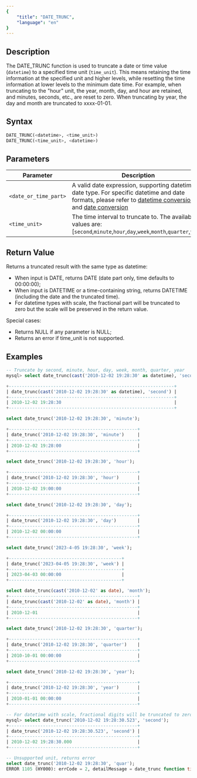 ```yaml
---
{
    "title": "DATE_TRUNC",
    "language": "en"
}
---
```


## Description

The DATE_TRUNC function is used to truncate a date or time value (`datetime`) to a specified time unit (`time_unit`). This means retaining the time information at the specified unit and higher levels, while resetting the time information at lower levels to the minimum date time. For example, when truncating to the "hour" unit, the year, month, day, and hour are retained, and minutes, seconds, etc., are reset to zero. When truncating by year, the day and month are truncated to xxxx-01-01.

## Syntax

```sql
DATE_TRUNC(<datetime>, <time_unit>)
DATE_TRUNC(<time_unit>, <datetime>)
```

## Parameters

| Parameter | Description |
| -- | -- |
| `<date_or_time_part>` | A valid date expression, supporting datetime or date type. For specific datetime and date formats, please refer to [datetime conversion](../../../../../docs/sql-manual/basic-element/sql-data-types/conversion/datetime-conversion) and [date conversion](../../../../../docs/sql-manual/basic-element/sql-data-types/conversion/date-conversion) |
| `<time_unit>` | The time interval to truncate to. The available values are: [`second`,`minute`,`hour`,`day`,`week`,`month`,`quarter`,`year`] |

## Return Value

Returns a truncated result with the same type as datetime:
- When input is DATE, returns DATE (date part only, time defaults to 00:00:00);
- When input is DATETIME or a time-containing string, returns DATETIME (including the date and the truncated time).
- For datetime types with scale, the fractional part will be truncated to zero but the scale will be preserved in the return value.

Special cases:
- Returns NULL if any parameter is NULL;
- Returns an error if time_unit is not supported.

## Examples

```sql
-- Truncate by second, minute, hour, day, week, month, quarter, year
mysql> select date_trunc(cast('2010-12-02 19:28:30' as datetime), 'second');

+---------------------------------------------------------------+
| date_trunc(cast('2010-12-02 19:28:30' as datetime), 'second') |
+---------------------------------------------------------------+
| 2010-12-02 19:28:30                                           |
+---------------------------------------------------------------+

select date_trunc('2010-12-02 19:28:30', 'minute');

+-------------------------------------------------+
| date_trunc('2010-12-02 19:28:30', 'minute')     |
+-------------------------------------------------+
| 2010-12-02 19:28:00                             |
+-------------------------------------------------+

select date_trunc('2010-12-02 19:28:30', 'hour');

+-------------------------------------------------+
| date_trunc('2010-12-02 19:28:30', 'hour')       |
+-------------------------------------------------+
| 2010-12-02 19:00:00                             |
+-------------------------------------------------+

select date_trunc('2010-12-02 19:28:30', 'day');

+-------------------------------------------------+
| date_trunc('2010-12-02 19:28:30', 'day')        |
+-------------------------------------------------+
| 2010-12-02 00:00:00                             |
+-------------------------------------------------+

select date_trunc('2023-4-05 19:28:30', 'week');

+-------------------------------------------+
| date_trunc('2023-04-05 19:28:30', 'week') |
+-------------------------------------------+
| 2023-04-03 00:00:00                       |
+-------------------------------------------+

select date_trunc(cast('2010-12-02' as date), 'month');
+-------------------------------------------------+
| date_trunc(cast('2010-12-02' as date), 'month') |
+-------------------------------------------------+
| 2010-12-01                                      |
+-------------------------------------------------+

select date_trunc('2010-12-02 19:28:30', 'quarter');

+-------------------------------------------------+
| date_trunc('2010-12-02 19:28:30', 'quarter')    |
+-------------------------------------------------+
| 2010-10-01 00:00:00                             |
+-------------------------------------------------+

select date_trunc('2010-12-02 19:28:30', 'year');

+-------------------------------------------------+
| date_trunc('2010-12-02 19:28:30', 'year')       |
+-------------------------------------------------+
| 2010-01-01 00:00:00                             |
+-------------------------------------------------+

-- For datetime with scale, fractional digits will be truncated to zero without rounding, but return value retains scale
mysql> select date_trunc('2010-12-02 19:28:30.523', 'second');
+-------------------------------------------------+
| date_trunc('2010-12-02 19:28:30.523', 'second') |
+-------------------------------------------------+
| 2010-12-02 19:28:30.000                         |
+-------------------------------------------------+

-- Unsupported unit, returns error
select date_trunc('2010-12-02 19:28:30', 'quar');
ERROR 1105 (HY000): errCode = 2, detailMessage = date_trunc function time unit param only support argument is year|quarter|month|week|day|hour|minute|second
```